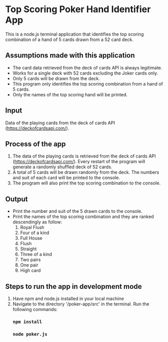 # Top Scoring Poker Hand Identifier App
This is a node.js terminal application that identifies the top scoring combination of a hand of 5 cards drawn from a 52 card deck.

## Assumptions made with this application
- The card data retrieved from the deck of cards API is always legitimate.
- Works for a single deck with 52 cards excluding the Joker cards only.
- Only 5 cards will be drawn from the deck.
- This program only identifies the top scoring combination from a hand of 5 cards.
- Only the names of the top scoring hand will be printed. 

## Input
Data of the playing cards from the deck of cards API (https://deckofcardsapi.com/).

## Process of the app

1. The data of the playing cards is retrieved from the deck of cards API (https://deckofcardsapi.com/). 
   Every restart of the program will generate a randomly shuffled deck of 52 cards.
2. A total of 5 cards will be drawn randomly from the deck. The numbers and suit of each card will be printed to the console.
3. The program will also print the top scoring combination to the console.

## Output
- Print the number and suit of the 5 drawn cards to the console.
- Print the names of the top scoring combination and they are ranked descendingly as follow:
  1. Royal Flush
  2. Four of a kind
  3. Full House
  4. Flush
  5. Straight
  6. Three of a kind
  7. Two pairs
  8. One pair
  9. High card
  
 ## Steps to run the app in development mode
 1. Have npm and node.js installed in your local machine
 2. Navigate to the directory '/poker-app/src' in the terminal. Run the following commands:
    ###  `npm install`
    ###  `node poker.js`


